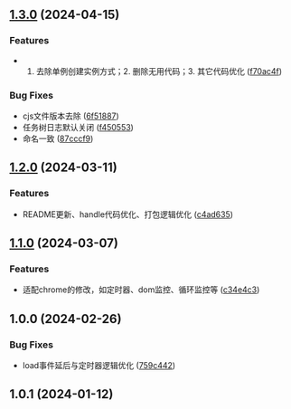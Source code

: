 

## [1.3.0](https://github.com/pysunday/sdenv-extend/compare/1.2.0...1.3.0) (2024-04-15)


### Features

* 1. 去除单例创建实例方式；2. 删除无用代码；3. 其它代码优化 ([f70ac4f](https://github.com/pysunday/sdenv-extend/commit/f70ac4f567276937f3af973b650a0eb6144b8e6c))


### Bug Fixes

* cjs文件版本去除 ([6f51887](https://github.com/pysunday/sdenv-extend/commit/6f51887a7ebcdea0a7693aaef5a6608a67f33dd0))
* 任务树日志默认关闭 ([f450553](https://github.com/pysunday/sdenv-extend/commit/f450553c1b2126ce5bfb5eb5d62412bc08564390))
* 命名一致 ([87cccf9](https://github.com/pysunday/sdenv-extend/commit/87cccf9c68d62bb0df5ecd1ae76ab920c9087f4c))

## [1.2.0](https://github.com/pysunday/sdenv-extend/compare/1.1.0...1.2.0) (2024-03-11)


### Features

* README更新、handle代码优化、打包逻辑优化 ([c4ad635](https://github.com/pysunday/sdenv-extend/commit/c4ad63546d3bc2410182205e61af3c1d35cbb685))

## [1.1.0](https://github.com/pysunday/sdenv-extend/compare/1.0.0...1.1.0) (2024-03-07)


### Features

* 适配chrome的修改，如定时器、dom监控、循环监控等 ([c34e4c3](https://github.com/pysunday/sdenv-extend/commit/c34e4c3b0ef4637d31bbed65a58c21da3ebd3ccc))

## 1.0.0 (2024-02-26)


### Bug Fixes

* load事件延后与定时器逻辑优化 ([759c442](https://github.com/pysunday/sdenv-extend/commit/759c4422e554ef7134ed9a4e50adddfe751737dc))

## 1.0.1 (2024-01-12)

